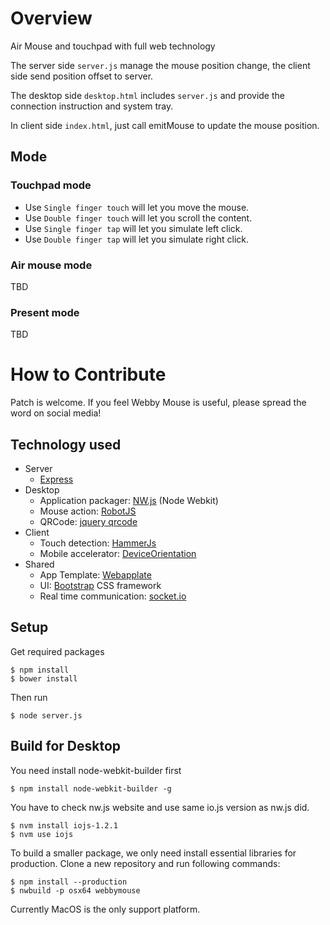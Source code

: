 # Overview

Air Mouse and touchpad with full web technology

The server side `server.js` manage the mouse position change, the client side send position offset to server. 

The desktop side `desktop.html` includes `server.js` and provide the connection instruction and system tray.

In client side `index.html`, just call emitMouse to update the mouse position.


## Mode

### Touchpad mode

* Use `Single finger touch` will let you move the mouse.
* Use `Double finger touch` will let you scroll the content.
* Use `Single finger tap` will let you simulate left click.
* Use `Double finger tap` will let you simulate right click.

### Air mouse mode

TBD

### Present mode

TBD


# How to Contribute

Patch is welcome.
If you feel Webby Mouse is useful, please spread the word on social media!

## Technology used

* Server
  * [Express](http://expressjs.com/)
* Desktop
  * Application packager: [NW.js](https://github.com/nwjs/nw.js/) (Node Webkit)
  * Mouse action: [RobotJS](https://github.com/octalmage/robotjs/)
  * QRCode: [jquery qrcode](https://github.com/jeromeetienne/jquery-qrcode)
* Client
  * Touch detection: [HammerJs](http://hammerjs.github.io/)
  * Mobile accelerator: [DeviceOrientation](http://caniuse.com/#feat=deviceorientation)
* Shared
  * App Template: [Webapplate](https://github.com/webapplate/webapplate)
  * UI: [Bootstrap](https://github.com/twbs/bootstrap) CSS framework
  * Real time communication: [socket.io](http://socket.io/)

## Setup

Get required packages

```
$ npm install
$ bower install
```

Then run

```
$ node server.js
```

## Build for Desktop

You need install node-webkit-builder first

```
$ npm install node-webkit-builder -g
```

You have to check nw.js website and use same io.js version as nw.js did.

```
$ nvm install iojs-1.2.1
$ nvm use iojs
```

To build a smaller package, we only need install essential libraries for production.
Clone a new repository and run following commands:

```
$ npm install --production
$ nwbuild -p osx64 webbymouse
```

Currently MacOS is the only support platform.


